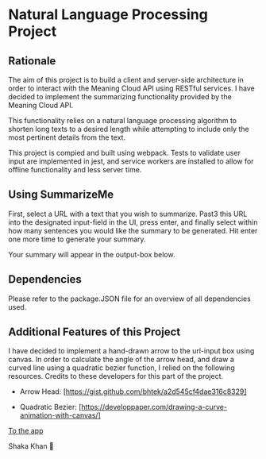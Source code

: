 # Natural Language Processing Project

## Rationale

The aim of this project is to build a client and server-side architecture in order to interact with the Meaning Cloud API
using RESTful services. I have decided to implement the summarizing functionality provided by the Meaning Cloud API.

This functionality relies on a natural language processing algorithm to shorten long texts to a desired length while attempting
to include only the most pertinent details from the text.

This project is compied and built using webpack. Tests to validate user input are implemented in jest, and service workers are installed to allow for offline functionality and less server time.

## Using SummarizeMe

First, select a URL with a text that you wish to summarize. Past3 this URL into the designated input-field in the UI, press enter, and finally select within how many sentences you would like the summary to be generated. Hit enter one more time to generate your summary.

Your summary will appear in the output-box below.


## Dependencies

Please refer to the package.JSON file for an overview of all dependencies used.

## Additional Features of this Project

I have decided to implement a hand-drawn arrow to the url-input box using canvas. In order to calculate the angle of the arrow head, and draw a curved line using a quadratic bezier function, I relied on the following resources. Credits to these developers for this part of the project.

* Arrow Head: [https://gist.github.com/bhtek/a2d545cf4dae316c8329]

* Quadratic Bezier: [https://developpaper.com/drawing-a-curve-animation-with-canvas/]

[To the app](https://summarize-me-app.herokuapp.com/)

Shaka Khan :squid:
